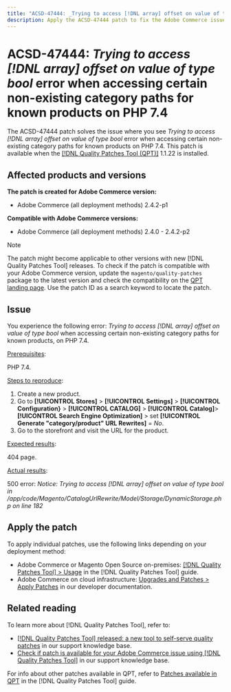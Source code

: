 ```yaml
---
title: "ACSD-47444: _Trying to access [!DNL array] offset on value of type bool_ error when accessing certain non-existing category paths for known products on PHP 7.4"
description: Apply the ACSD-47444 patch to fix the Adobe Commerce issue where there is a _Trying to access [!DNL array] offset on value of type bool_ error when accessing certain non-existing category paths for known products, on PHP 7.4.
---
```


# ACSD-47444: _Trying to access [!DNL array] offset on value of type bool_ error when accessing certain non-existing category paths for known products on PHP 7.4

The ACSD-47444 patch solves the issue where you see _Trying to access [!DNL array] offset on value of type bool_ error when accessing certain non-existing category paths for known products on PHP 7.4. This patch is available when the [[!DNL Quality Patches Tool (QPT)]](/help/announcements/adobe-commerce-announcements/magento-quality-patches-released-new-tool-to-self-serve-quality-patches.md) 1.1.22 is installed.  

## Affected products and versions

**The patch is created for Adobe Commerce version:**
* Adobe Commerce (all deployment methods) 2.4.2-p1

**Compatible with Adobe Commerce versions:**
* Adobe Commerce (all deployment methods) 2.4.0 - 2.4.2-p2

>[!NOTE]
>
>The patch might become applicable to other versions with new [!DNL Quality Patches Tool] releases. To check if the patch is compatible with your Adobe Commerce version, update the `magento/quality-patches` package to the latest version and check the compatibility on the [QPT landing page](https://experienceleague.adobe.com/tools/commerce-quality-patches/index.html). Use the patch ID as a search keyword to locate the patch.

## Issue

You experience the following error: _Trying to access [!DNL array] offset on value of type bool_ when accessing certain non-existing category paths for known products, on PHP 7.4.

<u>Prerequisites</u>:

PHP 7.4.

<u>Steps to reproduce</u>:

1. Create a new product.
1. Go to **[!UICONTROL Stores]** > **[!UICONTROL Settings]** > **[!UICONTROL Configuration}** > **[!UICONTROL CATALOG]** > **[!UICONTROL Catalog]**> **[!UICONTROL Search Engine Optimization]** > set **[!UICONTROL Generate "category/product" URL Rewrites]** = _No_.
1. Go to the storefront and visit the URL for the product.

<u>Expected results</u>:

404 page.

<u>Actual results</u>:

500 error:
_Notice: Trying to access [!DNL array] offset on value of type bool in /app/code/Magento/CatalogUrlRewrite/Model/Storage/DynamicStorage.php on line 182_

## Apply the patch

To apply individual patches, use the following links depending on your deployment method:

* Adobe Commerce or Magento Open Source on-premises: [[!DNL Quality Patches Tool] > Usage](https://experienceleague.adobe.com/docs/commerce-operations/tools/quality-patches-tool/usage.html) in the [!DNL Quality Patches Tool] guide.
* Adobe Commerce on cloud infrastructure: [Upgrades and Patches > Apply Patches](https://devdocs.magento.com/cloud/project/project-patch.html) in our developer documentation.

## Related reading

To learn more about [!DNL Quality Patches Tool], refer to:

* [[!DNL Quality Patches Tool] released: a new tool to self-serve quality patches](/help/announcements/adobe-commerce-announcements/magento-quality-patches-released-new-tool-to-self-serve-quality-patches.md) in our support knowledge base.
* [Check if patch is available for your Adobe Commerce issue using [!DNL Quality Patches Tool]](/help/support-tools/patches-available-in-qpt-tool/check-patch-for-magento-issue-with-magento-quality-patches.md) in our support knowledge base.

For info about other patches available in QPT, refer to [Patches available in QPT](https://experienceleague.adobe.com/tools/commerce-quality-patches/index.html) in the [!DNL Quality Patches Tool] guide.
